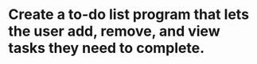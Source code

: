# Create a to-do list program that lets the user add, remove, and view tasks they need to complete.

